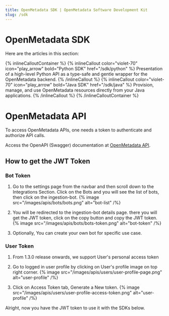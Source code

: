 ```yaml
---
title: OpenMetadata SDK | OpenMetadata Software Development Kit
slug: /sdk
---
```


# OpenMetadata SDK

Here are the articles in this section:

{% inlineCalloutContainer %}
  {% inlineCallout
    color="violet-70"
    icon="play_arrow"
    bold="Python SDK"
    href="/sdk/python" %}
    Presentation of a high-level Python API as a type-safe and gentle wrapper for the OpenMetadata backend.
  {% /inlineCallout %}
  {% inlineCallout
    color="violet-70"
    icon="play_arrow"
    bold="Java SDK"
    href="/sdk/java" %}
    Provision, manage, and use OpenMetadata resources directly from your Java applications.
  {% /inlineCallout %}
{% /inlineCalloutContainer %}

# OpenMetadata API

To access OpenMetadata APIs, one needs a token to authenticate and authorize API calls.

Access the OpenAPI (Swagger) documentation at [OpenMetadata API](https://docs.open-metadata.org/swagger.html).

## How to get the JWT Token

### Bot Token

1. Go to the settings page from the navbar and then scroll down to the Integrations Section. Click on the Bots and you will see the list of bots, then click on the ingestion-bot. {% image src="/images/apis/bots/bots.png" alt="bot-list" /%}

2. You will be redirected to the ingestion-bot details page. there you will get the JWT token, click on the copy button and copy the JWT token. {% image src="/images/apis/bots/bots-token.png" alt="bot-token" /%}

3. Optionally, You can create your own bot for specific use case.


### User Token

1. From 1.3.0 release onwards, we support User's personal access token

2. Go to logged in user profile by clicking on User's profile image on top right corner. {% image src="/images/apis/users/user-profile-page.png" alt="user-profile" /%}

3. Click on Access Token tab, Generate a New token. {% image src="/images/apis/users/user-profile-access-token.png" alt="user-profile" /%}

Alright, now you have the JWT token to use it with the SDKs below.


